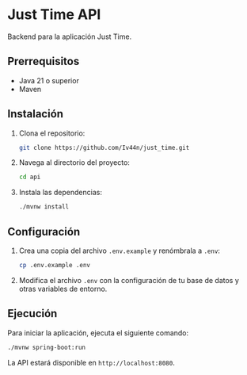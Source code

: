 # Just Time API

Backend para la aplicación Just Time.

## Prerrequisitos

- Java 21 o superior
- Maven

## Instalación

1. Clona el repositorio:
   ```bash
   git clone https://github.com/Iv44n/just_time.git
   ```
2. Navega al directorio del proyecto:
   ```bash
   cd api
   ```
3. Instala las dependencias:
   ```bash
   ./mvnw install
   ```

## Configuración

1. Crea una copia del archivo `.env.example` y renómbrala a `.env`:
   ```bash
   cp .env.example .env
   ```
2. Modifica el archivo `.env` con la configuración de tu base de datos y otras variables de entorno.

## Ejecución

Para iniciar la aplicación, ejecuta el siguiente comando:

```bash
./mvnw spring-boot:run
```

La API estará disponible en `http://localhost:8080`.
